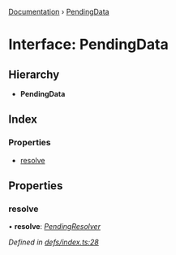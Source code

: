 [Documentation](../README.md) › [PendingData](pendingdata.md)

# Interface: PendingData

## Hierarchy

* **PendingData**

## Index

### Properties

* [resolve](pendingdata.md#resolve)

## Properties

###  resolve

• **resolve**: *[PendingResolver](../README.md#pendingresolver)*

*Defined in [defs/index.ts:28](https://github.com/badbatch/graphql-box/blob/2fa13c7a/packages/worker-client/src/defs/index.ts#L28)*
